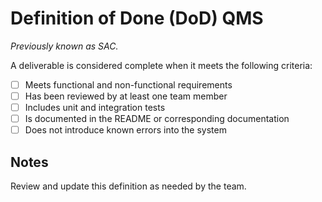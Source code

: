# Definition of Done (DoD) QMS

_Previously known as SAC._

A deliverable is considered complete when it meets the following criteria:

- [ ] Meets functional and non-functional requirements
- [ ] Has been reviewed by at least one team member
- [ ] Includes unit and integration tests
- [ ] Is documented in the README or corresponding documentation
- [ ] Does not introduce known errors into the system

## Notes

Review and update this definition as needed by the team.
